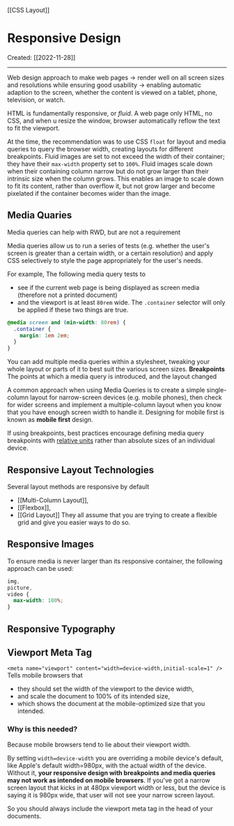[[CSS Layout]]

# Responsive Design
Created:  [[2022-11-28]]

---
Web design approach to make web pages 
-> render well on all screen sizes and resolutions while ensuring good usability
-> enabling automatic adaption to the screen, whether the content is viewed on a tablet, phone, television, or watch.


HTML is fundamentally responsive, or _fluid_. 
A web page only HTML, no CSS, and when u resize the window, browser automatically reflow the text to fit the viewport.


At the time, 
the recommendation was to use CSS `float` for layout and media queries to query the browser width, creating layouts for different breakpoints.
Fluid images are set to not exceed the width of their container; they have their `max-width` property set to `100%`. 
Fluid images scale down when their containing column narrow but do not grow larger than their intrinsic size when the column grows. 
This enables an image to scale down to fit its content, rather than overflow it, but not grow larger and become pixelated if the container becomes wider than the image.


## Media Quaries
Media queries can help with RWD, but are not a requirement

Media queries allow us to run a series of tests 
(e.g. whether the user's screen is greater than a certain width, or a certain resolution) 
and apply CSS selectively to style the page appropriately for the user's needs.

For example, 
The following media query tests to 
- see if the current web page is being displayed as screen media (therefore not a printed document) 
- and the viewport is at least `80rem` wide. 
The `.container` selector will only be applied if these two things are true.
```CSS
@media screen and (min-width: 80rem) {
  .container {
    margin: 1em 2em;
  }
}
```
You can add multiple media queries within a stylesheet, tweaking your whole layout or parts of it to best suit the various screen sizes. 
**Breakpoints**
The points at which a media query is introduced, and the layout changed


A common approach when using Media Queries is to create a simple single-column layout for narrow-screen devices (e.g. mobile phones), then check for wider screens and implement a multiple-column layout when you know that you have enough screen width to handle it. Designing for mobile first is known as **mobile first** design.

If using breakpoints, best practices encourage defining media query breakpoints with [relative units](https://developer.mozilla.org/en-US/docs/Learn/CSS/Building_blocks/Values_and_units#relative_length_units) rather than absolute sizes of an individual device.

## Responsive Layout Technologies
Several layout methods are responsive by default
- [[Multi-Column Layout]], 
- [[Flexbox]], 
- [[Grid Layout]] 
They all assume that you are trying to create a flexible grid and give you easier ways to do so.



## Responsive Images
To ensure media is never larger than its responsive container, the following approach can be used:
```CSS
img,
picture,
video {
  max-width: 100%;
}
```



## Responsive Typography



## Viewport Meta Tag
`<meta name="viewport" content="width=device-width,initial-scale=1" />`
Tells mobile browsers that 
- they should set the width of the viewport to the device width, 
- and scale the document to 100% of its intended size,
- which shows the document at the mobile-optimized size that you intended.

### Why is this needed? 
Because mobile browsers tend to lie about their viewport width.

By setting `width=device-width` you are overriding a mobile device's default,
like Apple's default width=980px, with the actual width of the device. 
Without it, **your responsive design with breakpoints and media queries may not work as intended on mobile browsers**. 
If you've got a narrow screen layout that kicks in at 480px viewport width or less, 
but the device is saying it is 980px wide, that user will not see your narrow screen layout.

So you should always include the viewport meta tag in the head of your documents.